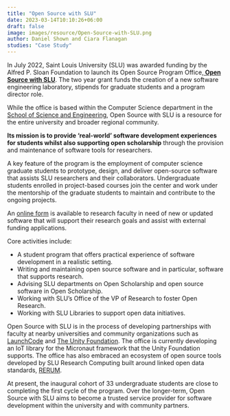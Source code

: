 ```yaml
---
title: "Open Source with SLU"
date: 2023-03-14T10:10:26+06:00 
draft: false
image: images/resource/Open-Source-with-SLU.png
author: Daniel Shown and Ciara Flanagan
studies: "Case Study"
---
```



In July 2022, Saint Louis University (SLU) was awarded funding by the Alfred P. Sloan Foundation to launch its Open Source Program Office,<b>[ Open Source with SLU](https://oss-slu.github.io/)</b>. The two year grant funds the creation of a new software engineering laboratory, stipends for graduate students and a program director role.

While the office is based within the Computer Science department in the [School of Science and Engineering](https://www.slu.edu/index.php), Open Source with SLU is a resource for the entire university and broader regional community. 

<b>Its mission is to provide ‘real-world’ software development experiences for students whilst also supporting open scholarship</b> through the provision and maintenance of software tools for researchers.

A key feature of the program is the employment of computer science graduate students to prototype, design, and deliver open-source software that assists SLU researchers and their collaborators. Undergraduate students enrolled in project-based courses join the center and work under the mentorship of the graduate students to maintain and contribute to the ongoing projects.

An [online form](https://docs.google.com/forms/d/e/1FAIpQLSd7dahgpLwztAXyWFPh6eX8XyTWNQqUUWNxhn_V0hx_xBkboQ/viewform) is available to research faculty in need of new or updated software that will support their research goals and assist with external funding applications.

Core activities include:
- A student program that offers practical experience of software development in a realistic setting.
- Writing and maintaining open source software and in particular, software that supports research.
- Advising SLU departments on Open Scholarship and open source software in Open Scholarship.
- Working with SLU’s Office of the VP of Research to foster Open Research.
- Working with SLU Libraries to support open data initiatives.

Open Source with SLU is in the process of developing partnerships with faculty at nearby universities and community organizations such as [LaunchCode](https://www.launchcode.org/) and [The Unity Foundation](https://unityfoundation.io/). The office is currently developing an IoT library for the Micronaut framework that the Unity Foundation supports. The office has also embraced an ecosystem of open source tools developed by SLU Research Computing built around linked open data standards, [RERUM](https://rerum.io/#/welcome). 

At present, the inaugural cohort of 33 undergraduate students are close to completing the first cycle of the program. Over the longer-term, Open Source with SLU aims to become a trusted service provider for software development within the university and with community partners.

